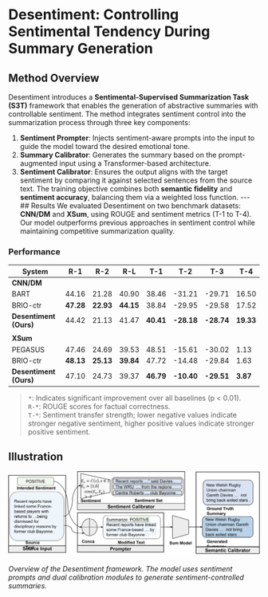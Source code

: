  # Desentiment: Controlling Sentimental Tendency During Summary Generation 

## Method Overview 

Desentiment introduces a **Sentimental-Supervised Summarization Task (S3T)** framework that enables the generation of abstractive summaries with controllable sentiment. The method integrates sentiment control into the summarization process through three key components: 

1. **Sentiment Prompter**: Injects sentiment-aware prompts into the input to guide the model toward the desired emotional tone. 
2.  **Summary Calibrator**: Generates the summary based on the prompt-augmented input using a Transformer-based architecture. 
3.  **Sentiment Calibrator**: Ensures the output aligns with the target sentiment by comparing it against selected sentences from the source text. The training objective combines both **semantic fidelity** and **sentiment accuracy**, balancing them via a weighted loss function. --- ## Results We evaluated Desentiment on two benchmark datasets: **CNN/DM** and **XSum**, using ROUGE and sentiment metrics (T-1 to T-4). Our model outperforms previous approaches in sentiment control while maintaining competitive summarization quality. 

### Performance 

| System             | R-1   | R-2   | R-L   | T-1   | T-2      | T-3      | T-4    |
|--------------------|-------|-------|-------|-------|----------|----------|--------|
| **CNN/DM**          |        |
| BART               | 44.16 | 21.28 | 40.90 | 38.46 | -31.21   | -29.71   | 16.50  |
| BRIO-ctr           | **47.28** | **22.93** | **44.15** | 38.84 | -29.95   | -29.58   | 17.52  |
| **Desentiment (Ours)** | 44.42 | 21.13 | 41.47 | **40.41** | **-28.18** | **-28.74** | **19.33** |
|                    |       |       |       |       |          |          |        |
| **XSum**                 |
| PEGASUS            | 47.46 | 24.69 | 39.53 | 48.51 | -15.61   | -30.02   | 1.13   |
| BRIO-ctr           | **48.13** | **25.13** | **39.84** | 47.72 | -14.48   | -29.84   | 1.63   |
| **Desentiment (Ours)** | 47.10 | 24.73 | 39.37 | **46.79** | **-10.40** | **-29.51** | **3.87** |

> `*`: Indicates significant improvement over all baselines (p < 0.01).  
> `R-*`: ROUGE scores for factual correctness.  
> `T-*`: Sentiment transfer strength; lower negative values indicate stronger negative sentiment, higher positive values indicate stronger positive sentiment.
>

## Illustration

![Desentiment Framework](framework.png)

*Overview of the Desentiment framework. The model uses sentiment prompts and dual calibration modules to generate sentiment-controlled summaries.*